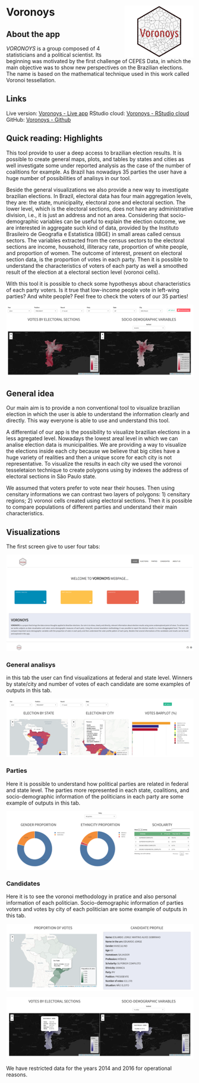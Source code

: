 
Voronoys <a href='https://voronoys.shinyapps.io/voronoys/'><img src='www/img/logo.png' align="right" height="138.5" /></a>
==========================================================================================================================

About the app
-------------

*VORONOYS* is a group composed of 4 statisticians and a political scientist. Its beginning was motivated by the first challenge of CEPES Data, in which the main objective was to show new perspectives on the Brazilian elections. The name is based on the mathematical technique used in this work called Voronoi tessellation.

Links
-----

Live version: [Voronoys - Live app](https://voronoys.shinyapps.io/voronoys/) RStudio cloud: [Voronoys - RStudio cloud](https://voronoys.shinyapps.io/voronoys/) GitHub: [Voronoys - Github](https://github.com/voronoys/voronoys_sc)

Quick reading: Highlights
-------------------------

This tool provide to user a deep access to brazilian election results. It is possible to create general maps, plots, and tables by states and cities as well investigate some under reported analysis as the case of the number of coalitions for example. As Brazil has nowadays 35 parties the user have a huge number of possibilities of analisys in our tool.

Beside the general visualizations we also provide a new way to investigate brazilian elections. In Brazil, electoral data has four main aggregation levels, they are: the state, municipality, electoral zone and electoral section. The lower level, which is the electoral sections, does not have any administrative division, i.e., it is just an address and not an area. Considering that socio-demographic variables can be useful to explain the election outcome, we are interested in aggregate such kind of data, provided by the Instituto Brasileiro de Geografia e Estatistica (IBGE) in small areas called census sectors. The variables extracted from the census sectors to the electoral sections are income, household, illiteracy rate, proportion of white people, and proportion of women. The outcome of interest, present on electoral section data, is the proportion of votes in each party. Then it is possible to understand the characteristics of voters of each party as well a smoothed result of the election at a electoral section level (voronoi cells).

With this tool it is possible to check some hypothesys about characteristics of each party voters. Is it true that low-income people vote in left-wing parties? And white people? Feel free to check the voters of our 35 parties!

![](www/img/voronoys.png)

General idea
------------

Our main aim is to provide a non conventional tool to visualize brazilian election in which the user is able to understand the information clearly and directly. This way everyone is able to use and understand this tool.

A differential of our app is the possibility to visualize brazilian elections in a less agregated level. Nowadays the lowest areal level in which we can analise election data is municipalities. We are providing a way to visualize the elections inside each city because we believe that big cities have a huge variety of realities and then a unique score for each city is not representative. To visualize the results in each city we used the voronoi tesseletaion technique to create polygons using by indexes the address of electoral sections in São Paulo state.

We assumed that voters prefer to vote near their houses. Then using censitary informations we can contrast two layers of polygons: 1) censitary regions; 2) voronoi cells created using electoral sections. Then it is possible to compare populations of different parties and understand their main characteristics.

Visualizations
--------------

The first screen give to user four tabs:

![](www/img/home.png)

### General analisys

in this tab the user can find visualizations at federal and state level. Winners by state/city and number of votes of each candidate are some examples of outputs in this tab.

![](www/img/eleicoes_gerais.png)

### Parties

Here it is possible to understand how political parties are related in federal and state level. The parties more represented in each state, coalitions, and socio-demographic information of the politicians in each party are some example of outputs in this tab.

![](www/img/partidos.png)

### Candidates

Here it is to see the voronoi methodology in pratice and also personal information of each politician. Socio-demographic information of parties voters and votes by city of each politician are some example of outputs in this tab.

![](www/img/candidatos.png)

![](www/img/voronoys2.png)

We have restricted data for the years 2014 and 2016 for operational reasons.
